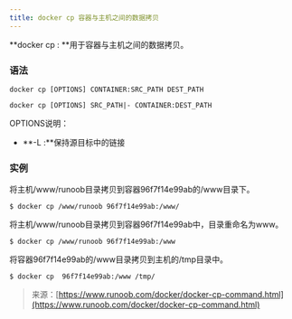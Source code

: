 ```yaml
---
title: docker cp 容器与主机之间的数据拷贝
---
```




**docker cp : **用于容器与主机之间的数据拷贝。

### 语法
`docker cp [OPTIONS] CONTAINER:SRC_PATH DEST_PATH`

`docker cp [OPTIONS] SRC_PATH|- CONTAINER:DEST_PATH`

OPTIONS说明：

- **-L :**保持源目标中的链接

### 实例
将主机/www/runoob目录拷贝到容器96f7f14e99ab的/www目录下。

```shell
$ docker cp /www/runoob 96f7f14e99ab:/www/
```
将主机/www/runoob目录拷贝到容器96f7f14e99ab中，目录重命名为www。
```shell
$ docker cp /www/runoob 96f7f14e99ab:/www
```
将容器96f7f14e99ab的/www目录拷贝到主机的/tmp目录中。
```shell
$ docker cp  96f7f14e99ab:/www /tmp/
```

> 来源：[https://www.runoob.com/docker/docker-cp-command.html](https://www.runoob.com/docker/docker-cp-command.html)

